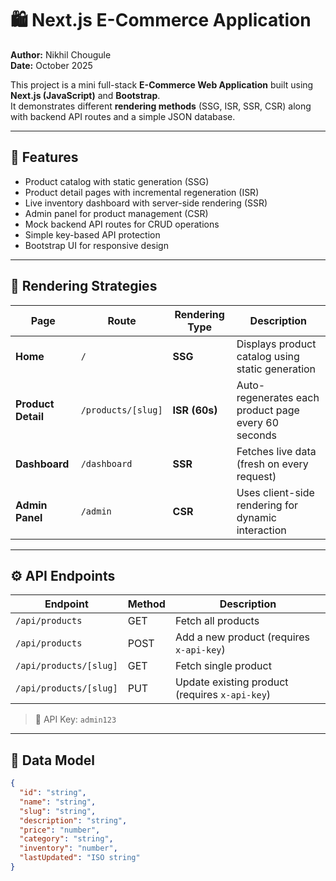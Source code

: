 # 🛍️ Next.js E-Commerce Application

**Author:** Nikhil Chougule  
**Date:** October 2025  

This project is a mini full-stack **E-Commerce Web Application** built using **Next.js (JavaScript)** and **Bootstrap**.  
It demonstrates different **rendering methods** (SSG, ISR, SSR, CSR) along with backend API routes and a simple JSON database.

---

## 🚀 Features

- Product catalog with static generation (SSG)
- Product detail pages with incremental regeneration (ISR)
- Live inventory dashboard with server-side rendering (SSR)
- Admin panel for product management (CSR)
- Mock backend API routes for CRUD operations
- Simple key-based API protection
- Bootstrap UI for responsive design

---

## 🧩 Rendering Strategies

| Page | Route | Rendering Type | Description |
|------|--------|----------------|--------------|
| **Home** | `/` | **SSG** | Displays product catalog using static generation |
| **Product Detail** | `/products/[slug]` | **ISR (60s)** | Auto-regenerates each product page every 60 seconds |
| **Dashboard** | `/dashboard` | **SSR** | Fetches live data (fresh on every request) |
| **Admin Panel** | `/admin` | **CSR** | Uses client-side rendering for dynamic interaction |

---

## ⚙️ API Endpoints

| Endpoint | Method | Description |
|-----------|---------|-------------|
| `/api/products` | GET | Fetch all products |
| `/api/products` | POST | Add a new product (requires `x-api-key`) |
| `/api/products/[slug]` | GET | Fetch single product |
| `/api/products/[slug]` | PUT | Update existing product (requires `x-api-key`) |

> 🔑 API Key: `admin123`

---

## 🧱 Data Model

```json
{
  "id": "string",
  "name": "string",
  "slug": "string",
  "description": "string",
  "price": "number",
  "category": "string",
  "inventory": "number",
  "lastUpdated": "ISO string"
}
